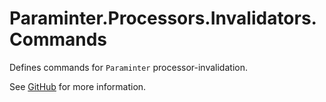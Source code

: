 # Paraminter.Processors.Invalidators.Commands

Defines commands for `Paraminter` processor-invalidation.

See [GitHub](https://github.com/Paraminter/Paraminter.Processors.Invalidation) for more information.